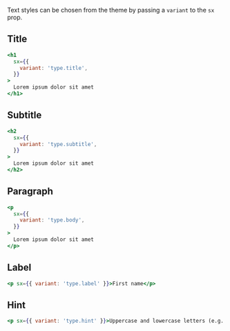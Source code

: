 Text styles can be chosen from the theme by passing a `variant` to the `sx` prop.

## Title

```jsx
<h1
  sx={{
    variant: 'type.title',
  }}
>
  Lorem ipsum dolor sit amet
</h1>
```

## Subtitle

```jsx
<h2
  sx={{
    variant: 'type.subtitle',
  }}
>
  Lorem ipsum dolor sit amet
</h2>
```

## Paragraph

```jsx
<p
  sx={{
    variant: 'type.body',
  }}
>
  Lorem ipsum dolor sit amet
</p>
```

## Label

```jsx
<p sx={{ variant: 'type.label' }}>First name</p>
```

## Hint

```jsx
<p sx={{ variant: 'type.hint' }}>Uppercase and lowercase letters (e.g. Aa)</p>
```
